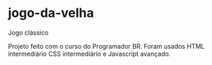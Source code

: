 # jogo-da-velha
Jogo clássico




Projeto feito com o curso do Programador BR. Foram usados HTML intermediário CSS intermediário e Javascript avançado.
